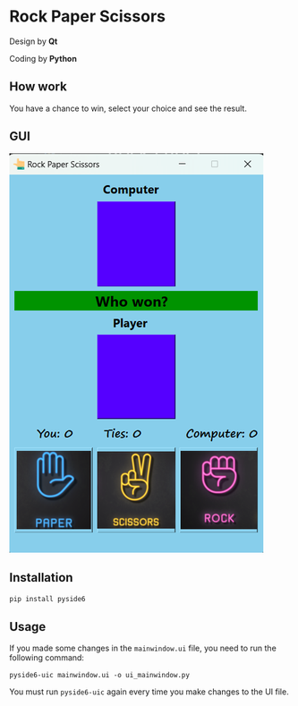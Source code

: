 # Rock Paper Scissors

Design by **Qt**

Coding by **Python**

## How work
You have a chance to win, select your choice and see the result.

## GUI 
![GUI](game_picture.png)

## Installation
```
pip install pyside6
```

## Usage

If you made some changes in the `mainwindow.ui` file, you need to run the following command:
```
pyside6-uic mainwindow.ui -o ui_mainwindow.py
```
You must run `pyside6-uic` again every time you make changes to the UI file.